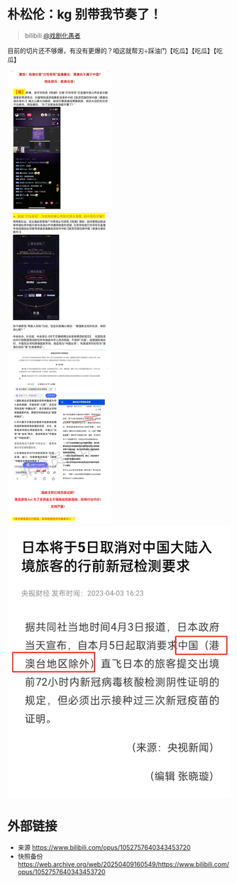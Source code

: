 # 朴松伦：kg 别带我节奏了！
> bilibili [@戏剧化愚者](https://space.bilibili.com/19976514)

目前的切片还不够爆，有没有更爆的？咱这就帮刃÷踩油门【吃瓜】【吃瓜】【吃瓜】

![](https://raw.githubusercontent.com/KugouGames/iming-blog/refs/heads/main/evil-of-kurogames/images/1052757640343453720/1.jpg)
![](https://raw.githubusercontent.com/KugouGames/iming-blog/refs/heads/main/evil-of-kurogames/images/1052757640343453720/2.jpg)

# 外部链接
- 来源 https://www.bilibili.com/opus/1052757640343453720
- 快照备份 https://web.archive.org/web/20250409160549/https://www.bilibili.com/opus/1052757640343453720
